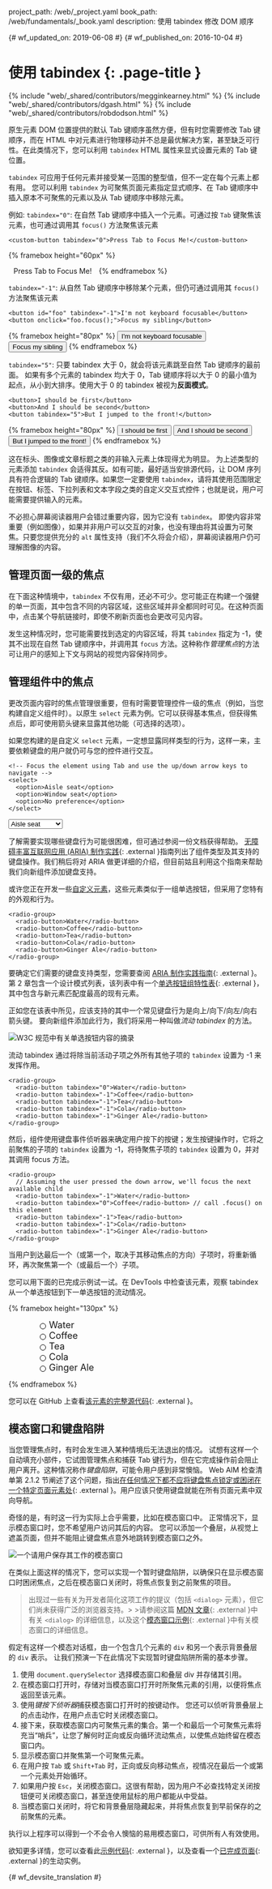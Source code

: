project_path: /web/_project.yaml
book_path: /web/fundamentals/_book.yaml
description: 使用 tabindex 修改 DOM 顺序


{# wf_updated_on: 2019-06-08 #}
{# wf_published_on: 2016-10-04 #}

# 使用 tabindex {: .page-title }

{% include "web/_shared/contributors/megginkearney.html" %}
{% include "web/_shared/contributors/dgash.html" %}
{% include "web/_shared/contributors/robdodson.html" %}



原生元素 DOM 位置提供的默认 Tab 键顺序虽然方便，但有时您需要修改 Tab 键顺序，而在 HTML 中对元素进行物理移动并不总是最优解决方案，甚至缺乏可行性。在此类情况下，您可以利用 `tabindex` HTML 属性来显式设置元素的 Tab 键位置。


`tabindex` 可应用于任何元素并接受某一范围的整型值，但不一定在每个元素上都有用。
您可以利用 `tabindex` 为可聚焦页面元素指定显式顺序、在 Tab 键顺序中插入原本不可聚焦的元素以及从 Tab 键顺序中移除元素。


例如: `tabindex="0"`: 在自然 Tab 键顺序中插入一个元素。可通过按 `Tab` 键聚焦该元素，也可通过调用其 `focus()` 方法聚焦该元素



    <custom-button tabindex="0">Press Tab to Focus Me!</custom-button>

{% framebox height="60px" %}
<style>
  custom-button {
    margin: 10px;
  }
</style>
<custom-button tabindex="0">Press Tab to Focus Me!</custom-button>
{% endframebox %}

`tabindex="-1"`: 从自然 Tab 键顺序中移除某个元素，但仍可通过调用其 `focus()` 方法聚焦该元素


    <button id="foo" tabindex="-1">I'm not keyboard focusable</button>
    <button onclick="foo.focus();">Focus my sibling</button>

{% framebox height="80px" %}
<button id="foo" tabindex="-1">I'm not keyboard focusable</button>
<button onclick="foo.focus();">Focus my sibling</button>
{% endframebox %}

`tabindex="5"`: 只要 tabindex 大于 0，就会将该元素跳至自然 Tab 键顺序的最前面。
如果有多个元素的 tabindex 均大于 0，Tab 键顺序将以大于 0 的最小值为起点，从小到大排序。使用大于 0 的 tabindex 被视为**反面模式**。


    <button>I should be first</button>
    <button>And I should be second</button>
    <button tabindex="5">But I jumped to the front!</button>

{% framebox height="80px" %}
<button>I should be first</button>
<button>And I should be second</button>
<button tabindex="5">But I jumped to the front!</button>
{% endframebox %}

这在标头、图像或文章标题之类的非输入元素上体现得尤为明显。
为上述类型的元素添加 `tabindex` 会适得其反。如有可能，最好适当安排源代码，让 DOM 序列具有符合逻辑的 Tab 键顺序。如果您一定要使用 `tabindex`，请将其使用范围限定在按钮、标签、下拉列表和文本字段之类的自定义交互式控件；也就是说，用户可能需要提供输入的元素。



不必担心屏幕阅读器用户会错过重要内容，因为它没有 `tabindex`。
即使内容非常重要（例如图像），如果并非用户可以交互的对象，也没有理由将其设置为可聚焦。只要您提供充分的 `alt` 属性支持（我们不久将会介绍），屏幕阅读器用户仍可理解图像的内容。


## 管理页面一级的焦点

在下面这种情境中，`tabindex` 不仅有用，还必不可少。您可能正在构建一个强健的单一页面，其中包含不同的内容区域，这些区域并非全都同时可见。在这种页面中，点击某个导航链接时，即使不刷新页面也会更改可见内容。


发生这种情况时，您可能需要找到选定的内容区域，将其 `tabindex` 指定为 -1，使其不出现在自然 Tab 键顺序中，并调用其 `focus` 方法。这种称作*管理焦点*的方法可让用户的感知上下文与网站的视觉内容保持同步。


## 管理组件中的焦点

更改页面内容时的焦点管理很重要，但有时需要管理控件一级的焦点（例如，当您构建自定义组件时）。以原生 `select` 元素为例。它可以获得基本焦点，但获得焦点后，即可使用箭头键来显露其他功能（可选择的选项）。

如果您构建的是自定义 `select` 元素，一定想显露同样类型的行为，这样一来，主要依赖键盘的用户就仍可与您的控件进行交互。



    <!-- Focus the element using Tab and use the up/down arrow keys to navigate -->
    <select>
      <option>Aisle seat</option>
      <option>Window seat</option>
      <option>No preference</option>
    </select>

<select>
  <option>Aisle seat</option>
  <option>Window seat</option>
  <option>No preference</option>
</select>

了解需要实现哪些键盘行为可能很困难，但可通过参阅一份文档获得帮助。
[无障碍丰富互联网应用 (ARIA) 制作实践](https://www.w3.org/TR/wai-aria-practices/){: .external }指南列出了组件类型及其支持的键盘操作。我们稍后将对 ARIA 做更详细的介绍，但目前姑且利用这个指南来帮助我们向新组件添加键盘支持。





或许您正在开发一些[自定义元素](/web/fundamentals/getting-started/primers/customelements)，这些元素类似于一组单选按钮，但采用了您特有的外观和行为。




    <radio-group>
      <radio-button>Water</radio-button>
      <radio-button>Coffee</radio-button>
      <radio-button>Tea</radio-button>
      <radio-button>Cola</radio-button>
      <radio-button>Ginger Ale</radio-button>
    </radio-group>

要确定它们需要的键盘支持类型，您需要查阅 [ARIA 制作实践指南](https://www.w3.org/TR/wai-aria-practices/){: .external }。第 2 章包含一个设计模式列表，该列表中有一个[单选按钮组特性表](https://www.w3.org/TR/wai-aria-practices/#radiobutton){: .external }，其中包含与新元素匹配度最高的现有元素。



正如您在该表中所见，应该支持的其中一个常见键盘行为是向上/向下/向左/向右箭头键。
要向新组件添加此行为，我们将采用一种叫做*流动 tabindex* 的方法。


![W3C 规范中有关单选按钮内容的摘录](imgs/radio-button.png)

流动 tabindex 通过将除当前活动子项之外所有其他子项的 `tabindex` 设置为 -1 来发挥作用。


    <radio-group>
      <radio-button tabindex="0">Water</radio-button>
      <radio-button tabindex="-1">Coffee</radio-button>
      <radio-button tabindex="-1">Tea</radio-button>
      <radio-button tabindex="-1">Cola</radio-button>
      <radio-button tabindex="-1">Ginger Ale</radio-button>
    </radio-group>

然后，组件使用键盘事件侦听器来确定用户按下的按键；发生按键操作时，它将之前聚焦的子项的 `tabindex` 设置为 -1，将待聚焦子项的 `tabindex` 设置为 0，并对其调用 focus 方法。




    <radio-group>
      // Assuming the user pressed the down arrow, we'll focus the next available child
      <radio-button tabindex="-1">Water</radio-button>
      <radio-button tabindex="0">Coffee</radio-button> // call .focus() on this element
      <radio-button tabindex="-1">Tea</radio-button>
      <radio-button tabindex="-1">Cola</radio-button>
      <radio-button tabindex="-1">Ginger Ale</radio-button>
    </radio-group>

当用户到达最后一个（或第一个，取决于其移动焦点的方向）子项时，将重新循环，再次聚焦第一个（或最后一个）子项。



您可以用下面的已完成示例试一试。在 DevTools 中检查该元素，观察 tabindex 从一个单选按钮到下一单选按钮的流动情况。


{% framebox height="130px" %}
<style>
  .demo {
    margin-left: 80px;
  }
  radio-button {
    position: relative;
    display: block;
    font-size: 18px;
  }
  radio-button:focus {
    outline: none;
  }
  radio-button::before {
    content: '';
    display: block;
    width: 10px;
    height: 10px;
    border: 1px solid black;
    position: absolute;
    left: -18px;
    top: 7px;
    border-radius: 50%;
  }
  radio-button:focus::before {
    box-shadow: 0 0 3px 3px #83BEFF;
  }
  radio-button[aria-checked="true"]::before {
    content: '';
    display: block;
    width: 10px;
    height: 10px;
    background: red;
    position: absolute;
    left: -18px;
    top: 7px;
    border-radius: 50%;
  }
</style>

<div class="demo">
  <radio-group>
    <radio-button>Water</radio-button>
    <radio-button>Coffee</radio-button>
    <radio-button>Tea</radio-button>
    <radio-button>Cola</radio-button>
    <radio-button>Ginger Ale</radio-button>
  </radio-group>
</div>

<script src="https://www.gstatic.com/devrel-devsite/v9dcc115658e2b070ea1ae9baed63d566/developers/js/custom-elements.min.js"></script>

<script>
  class RadioButton extends HTMLElement {
    constructor() {
      super();
    }

    connectedCallback() {
      this.setAttribute('role', 'radio');
      this.setAttribute('tabindex', -1);
      this.setAttribute('aria-checked', false);
    }
  }

  window.customElements.define('radio-button', RadioButton);

  // Define values for keycodes
  const VK_LEFT       = 37;
  const VK_UP         = 38;
  const VK_RIGHT      = 39;
  const VK_DOWN       = 40;

  class RadioGroup extends HTMLElement {
    constructor() {
      super();
    }

    connectedCallback() {
      this.setAttribute('role', 'radiogroup');
      this.radios = Array.from(this.querySelectorAll('radio-button'));

      // Setup initial state
      if (this.hasAttribute('selected')) {
        let selected = this.getAttribute('selected');
        this._selected = selected;
        this.radios[selected].setAttribute('tabindex', 0);
        this.radios[selected].setAttribute('aria-checked', true);
      } else {
        this._selected = 0;
        this.radios[0].setAttribute('tabindex', 0);
      }

      this.addEventListener('keydown', this.handleKeyDown.bind(this));
      this.addEventListener('click', this.handleClick.bind(this));
    }

    handleKeyDown(e) {
      switch(e.keyCode) {

        case VK_UP:
        case VK_LEFT: {
          e.preventDefault();

          if (this.selected === 0) {
            this.selected = this.radios.length - 1;
          } else {
            this.selected--;
          }
          break;

        }

        case VK_DOWN:
        case VK_RIGHT: {
          e.preventDefault();

          if (this.selected === this.radios.length - 1) {
            this.selected = 0;
          } else {
            this.selected++;
          }
          break;
        }

      }
    }

    handleClick(e) {
      const idx = this.radios.indexOf(e.target);
      if (idx === -1) {
        return;
      }
      this.selected = idx;
    }

    set selected(idx) {
      if (isFinite(this.selected)) {
        // Set the old button to tabindex -1
        let previousSelected = this.radios[this.selected];
        previousSelected.tabIndex = -1;
        previousSelected.removeAttribute('aria-checked', false);
      }

      // Set the new button to tabindex 0 and focus it
      let newSelected = this.radios[idx];
      newSelected.tabIndex = 0;
      newSelected.focus();
      newSelected.setAttribute('aria-checked', true);

      this.setAttribute('selected', idx);
      this._selected = idx;
    }

    get selected() {
      return this._selected;
    }
  }

  window.customElements.define('radio-group', RadioGroup);
</script>
{% endframebox %}

您可以在 GitHub 上查看[该元素的完整源代码](https://gist.github.com/robdodson/85deb2f821f9beb2ed1ce049f6a6ed47){: .external }。



## 模态窗口和键盘陷阱

当您管理焦点时，有时会发生进入某种情境后无法退出的情况。
试想有这样一个自动填充小部件，它试图管理焦点和捕获 Tab 键行为，但在它完成操作前会阻止用户离开。这种情况称作*键盘陷阱*，可能令用户感到非常懊恼。
Web AIM 检查清单第 2.1.2 节阐述了这个问题，指出[在任何情况下都不应将键盘焦点锁定或困闭在一个特定页面元素处](https://webaim.org/standards/wcag/checklist#sc2.1.2){: .external }。用户应该只使用键盘就能在所有页面元素中双向导航。






奇怪的是，有时这一行为实际上合乎需要，比如在模态窗口中。
正常情况下，显示模态窗口时，您不希望用户访问其后的内容。
您可以添加一个叠层，从视觉上遮盖页面，但并不能阻止键盘焦点意外地跳转到模态窗口之外。


![一个请用户保存其工作的模态窗口](imgs/modal-example.png)

在类似上面这样的情况下，您可以实现一个暂时键盘陷阱，以确保只在显示模态窗口时困闭焦点，之后在模态窗口关闭时，将焦点恢复到之前聚焦的项目。



>出现过一些有关为开发者简化这项工作的提议（包括 `<dialog>` 元素），但它们尚未获得广泛的浏览器支持。> >请参阅这篇 [MDN 文章](https://developer.mozilla.org/en-US/docs/Web/HTML/Element/dialog){: .external }中有关 `<dialog>` 的详细信息，以及这个[模态窗口示例](https://github.com/gdkraus/accessible-modal-dialog){: .external }中有关模态窗口的详细信息。







假定有这样一个模态对话框，由一个包含几个元素的 `div` 和另一个表示背景叠层的 `div` 表示。
让我们预演一下在此情况下实现暂时键盘陷阱所需的基本步骤。


 1. 使用 `document.querySelector` 选择模态窗口和叠层 div 并存储其引用。
 1. 在模态窗口打开时，存储对当模态窗口打开时所聚焦元素的引用，以便将焦点返回至该元素。
 1. 使用*键按下侦听器*捕获模态窗口打开时的按键动作。
您还可以侦听背景叠层上的点击动作，在用户点击它时关闭模态窗口。
 1. 接下来，获取模态窗口内可聚焦元素的集合。第一个和最后一个可聚焦元素将充当“哨兵”，让您了解何时正向或反向循环流动焦点，以使焦点始终留在模态窗口内。
 1. 显示模态窗口并聚焦第一个可聚焦元素。
 1. 在用户按 `Tab` 或 `Shift+Tab` 时，正向或反向移动焦点，视情况在最后一个或第一个元素处开始循环。
 1. 如果用户按 `Esc`，关闭模态窗口。这很有帮助，因为用户不必查找特定关闭按钮便可关闭模态窗口，甚至连使用鼠标的用户都能从中受益。
 1. 当模态窗口关闭时，将它和背景叠层隐藏起来，并将焦点恢复到早前保存的之前聚焦的元素。


执行以上程序可以得到一个不会令人懊恼的易用模态窗口，可供所有人有效使用。


欲知更多详情，您可以查看此[示例代码](https://github.com/udacity/ud891/blob/gh-pages/lesson2-focus/07-modals-and-keyboard-traps/solution){: .external }，以及查看一个[已完成页面](http://udacity.github.io/ud891/lesson2-focus/07-modals-and-keyboard-traps/solution/index.html){: .external }的生动实例。





{# wf_devsite_translation #}
